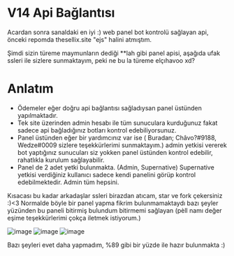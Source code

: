 # V14 Api Bağlantısı

Acardan sonra sanaldaki en iyi :) web panel bot kontrolü sağlayan api, önceki repomda thesellix.site "ejs" halini atmıştım.

Şimdi sizin türeme maymunların dediği **lah gibi panel apisi, aşağıda ufak ssleri ile sizlere sunmaktayım, peki ne bu la türeme elçıhavoo xd?

# Anlatım

- Ödemeler eğer doğru api bağlantısı sağladıysan panel üstünden yapılmaktadır.
- Tek site üzerinden admin hesabı ile tüm sunuculara kurduğunuz fakat sadece api bağladığınız botları kontrol edebiliyorsunuz.
- Panel üstünden eğer bir yardımcınız var ise ( Buradan; Châvo?#9188, Wedze#0009 sizlere teşekkürlerimi sunmaktayım.) admin yetkisi vererek bot yaptığınız sunucuları siz yokken panel üstünden kontrol edebilir, rahatlıkla kurulum sağlayabilir.
- Panel de 2 adet yetki bulunmakta. (Admin, Supernative) Supernative yetkisi verdiğiniz kullanıcı sadece kendi panelini görüp kontrol edebilmektedir. Admin tüm hepsini.

Kısacası bu kadar arkadaşlar ssleri birazdan atıcam, star ve fork çekersiniz :)<3 Normalde böyle bir panel yapma fikrim bulunmamaktaydı bazı şeyler yüzünden bu paneli bitirmiş bulundum bitirmemi sağlayan (pèll namı değer eşime teşekkürlerimi çokça iletmek istiyorum.)

![image](https://user-images.githubusercontent.com/74346832/235816320-949d0bd9-aad4-46e5-a4fe-c4ba2fe3746b.png)
![image](https://user-images.githubusercontent.com/74346832/235816434-7279211a-2b8b-4f1f-9f39-d5e5f09de2d7.png)
![image](https://user-images.githubusercontent.com/74346832/235816578-20e71d18-54a8-46fd-818e-1cedc92c5028.png)

Bazı şeyleri evet daha yapmadım, %89 gibi bir yüzde ile hazır bulunmakta :)
